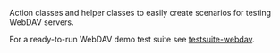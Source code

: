 Action classes and helper classes to easily create scenarios for testing WebDAV servers.

For a ready-to-run WebDAV demo test suite see [testsuite-webdav](https://github.com/Xceptance/testsuite-webdav).
